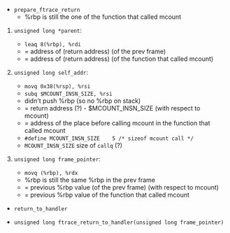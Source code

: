 * `prepare_ftrace_return`
    * %rbp is still the one of the function that called mcount

1. `unsigned long *parent`: 
   * `leaq 8(%rbp), %rdi`  
   * = address of (return address) (of the prev frame) 
   * = address of (return address) (of the function that called mcount)

2. `unsigned long self_addr`: 
   * `movq 0x38(%rsp), %rsi` 
   * `subq $MCOUNT_INSN_SIZE, %rsi` 
   * didn't push %rbp (so no %rbp on stack)
   * = return address (?) - $MCOUNT_INSN_SIZE (with respect to mcount)
   * = address of the place before calling mcount in the function that called mcount
   * `#define MCOUNT_INSN_SIZE    5 /* sizeof mcount call */`
   * `MCOUNT_INSN_SIZE` size of `callq` (?)

3. `unsigned long frame_pointer`: 
   * `movq (%rbp), %rdx` 
   * %rbp is still the same %rbp in the prev frame
   * = previous %rbp value (of the prev frame) (with respect to mcount)
   * = previous %rbp value of the function that called mcount

* `return_to_handler`

* `unsigned long ftrace_return_to_handler(unsigned long frame_pointer)`


